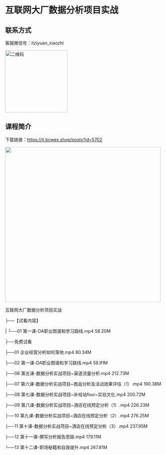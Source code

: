 # 互联网大厂数据分析项目实战

## 联系方式

客服微信号：itziyuan_xiaozhi

<img src="https://ziyuanyun.oss-cn-guangzhou.aliyuncs.com/common/20240614073449/666b82192834a.jpg" width="200" height="200" alt="二维码">

## 课程简介

下载链接：https://it.bcwex.shop/posts?id=5702

<img src="https://ziyuanyun.oss-cn-guangzhou.aliyuncs.com/yun/20241201164335/674c21b70640e.jpg" width="500" alt="">

  

 互联网大厂数据分析项目实战

 ├──【试看内容】

 | └──01 第一课-DA职业图谱和学习路线.mp4 58.20M

 ├──免费试看

 ├──01 企业经营分析如何落地.mp4 80.34M

 ├──02 第一课-DA职业图谱和学习路线.mp4 58.91M

 ├──06 第五课-数据分析实战项目~渠道流量分析.mp4 212.73M

 ├──07 第六课-数据分析实战项目~商品分析及活动效果评估（1）.mp4 190.38M

 ├──08 第七课-数据分析实战项目~补给站four~实验文化.mp4 200.72M

 ├──09 第八课-数据分析实战项目~酒店在线预定分析（1）.mp4 226.23M

 ├──10 第九课-数据分析实战项目~酒店在线预定分析（2）.mp4 276.25M

 ├──11 第十课-数据分析实战项目~酒店在线预定分析（3）.mp4 237.95M

 ├──12 第十一课-撰写分析报告思路.mp4 179.11M

 └──13 第十二课-职场秘籍和自我提升.mp4 267.81M

  